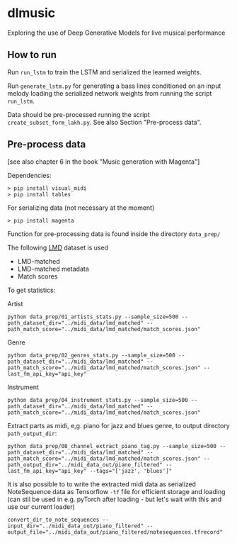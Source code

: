 # dlmusic
Exploring the use of Deep Generative Models for live musical performance

## How to run
Run `run_lstm` to train the LSTM and serialized the learned weights.

Run `generate_lstm.py` for generating a bass lines conditioned on an input melody loading the serialized network weights from running the script `run_lstm`.

Data should be pre-processed running the script `create_subset_form_lakh.py`. See also Section "Pre-process data".

## Pre-process data
[see also chapter 6 in the book "Music generation with Magenta"]

Dependencies:
```
> pip install visual_midi
> pip install tables
```
For serializing data (not necessary at the moment)
```
> pip install magenta
```

Function for pre-processing data is found inside the directory `data_prep/`

The following [LMD](https://colinraffel.com/projects/lmd) dataset is used
* LMD-matched
* LMD-matched metadata
* Match scores

To get statistics:

Artist
```
python data_prep/01_artists_stats.py --sample_size=500 --path_dataset_dir="../midi_data/lmd_matched" --path_match_score="../midi_data/lmd_matched/match_scores.json"
```

Genre
```
python data_prep/02_genres_stats.py --sample_size=500 --path_dataset_dir="../midi_data/lmd_matched" --path_match_score="../midi_data/lmd_matched/match_scores.json" --last_fm_api_key="api_key"
```

Instrument
```
python data_prep/04_instrument_stats.py --sample_size=500 --path_dataset_dir="../midi_data/lmd_matched" --path_match_score="../midi_data/lmd_matched/match_scores.json"
```

Extract parts as midi, e,g. piano for jazz and blues genre, to output directory `path_output_dir`:
``` 
python data_prep/08_channel_extract_piano_tag.py --sample_size=500 --path_dataset_dir="../midi_data/lmd_matched" --path_match_score="../midi_data/lmd_matched/match_scores.json" --path_output_dir="../midi_data_out/piano_filtered" --last_fm_api_key="api_key" --tags="['jazz', 'blues']"
```

It is also possible to to write the extracted midi data as serialized NoteSequence data as Tensorflow `-tf` file for efficient storage and loading (can stil be used in e.g. pyTorch after loading - but let's wait with this and use our current loader)

```
convert_dir_to_note_sequences --input_dir="../midi_data_out/piano_filtered" --output_file="../midi_data_out/piano_filtered/notesequences.tfrecord" 
```
